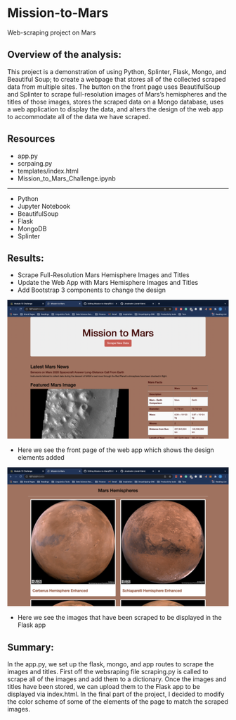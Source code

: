 # Mission-to-Mars
Web-scraping project on Mars

## Overview of the analysis:
This project is a demonstration of using Python, Splinter, Flask, Mongo, and Beautiful Soup; to create a webpage that stores all of the collected scraped data from multiple sites. The button on the front page uses BeautifulSoup and Splinter to scrape full-resolution images of Mars’s hemispheres and the titles of those images, stores the scraped data on a Mongo database, uses a web application to display the data, and alters the design of the web app to accommodate all of the data we have scraped.  

## Resources
- app.py
- scrpaing.py
- templates/index.html
- Mission_to_Mars_Challenge.ipynb
--------------
- Python
- Jupyter Notebook
- BeautifulSoup
- Flask
- MongoDB
- Splinter



## Results:
- Scrape Full-Resolution Mars Hemisphere Images and Titles
- Update the Web App with Mars Hemisphere Images and Titles
- Add Bootstrap 3 components to change the design

![image_name](scrape.png)
- Here we see the front page of the web app which shows the design elements added

![image_name](hemispeheres.png)
- Here we see the images that have been scraped to be displayed in the Flask app


## Summary:
In the app.py, we set up the flask, mongo, and app routes to scrape the images and titles. First off the websraping file scraping.py is called to scrape all of the images and add them to a dictionary. Once the images and titles have been stored, we can upload them to the Flask app to be displayed via index.html. In the final part of the project, I decided to modify the color scheme of some of the elements of the page to match the scraped images.
